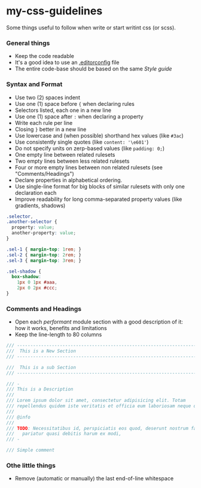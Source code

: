 # my-css-guidelines 
Some things useful to follow when write or start writint css (or scss).

### General things
- Keep the code readable
- It's a good idea to use an [.editorconfig](http://editorconfig.org/) file 
- The entire code-base should be based on the same _Style guide_

### Syntax and Format
- Use two (2) spaces indent
- Use one (1) space before `{` when declaring rules
- Selectors listed, each one in a new line
- Use one (1) space after `:` when declaring a property
- Write each rule per line
- Closing `}` better in a new line
- Use lowercase and (when possible) shorthand hex values (like `#3ac`)
- Use consistently single quotes (like `content: '\e601'`)
- Do not specify units on zerp-based values (like `padding: 0;`)
- One empty line between related rulesets
- Two empty lines between less related rulesets 
- Four or more empty lines between non related rulesets (see "Comments/Headings")
- Declare properties in alphabetical ordering.
- Use single-line format for big blocks of similar rulesets with only one declaration each
- Improve readability for long comma-separated property values (like gradients, shadows)

```css
.selector,
.another-selector {
  property: value;
  another-property: value;
}

.sel-1 { margin-top: 1rem; }
.sel-2 { margin-top: 2rem; }
.sel-3 { margin-top: 3rem; }

.sel-shadow {
  box-shadow:
    1px 0 1px #aaa,
    2px 0 2px #ccc;
}
```

### Comments and Headings
- Open each _performant_ module section with a good description of it: how it works, benefits and limitations
- Keep the line-length to 80 columns

```scss
/// -------------------------------------------------------------------------
///  This is a New Section
/// -------------------------------------------------------------------------

///  This is a sub Section
/// -------------------------------------------------------------------------

/// -
/// This is a Description
///
/// Lorem ipsum dolor sit amet, consectetur adipisicing elit. Totam 
/// repellendus quidem iste veritatis et officia eum laboriosam neque qui.
///
/// @info
///
/// TODO: Necessitatibus id, perspiciatis eos quod, deserunt nostrum facilis 
///   pariatur quasi debitis harum ex modi,
/// -

/// Simple comment
```

### Othe little things
- Remove (automatic or manually) the last end-of-line whitespace



